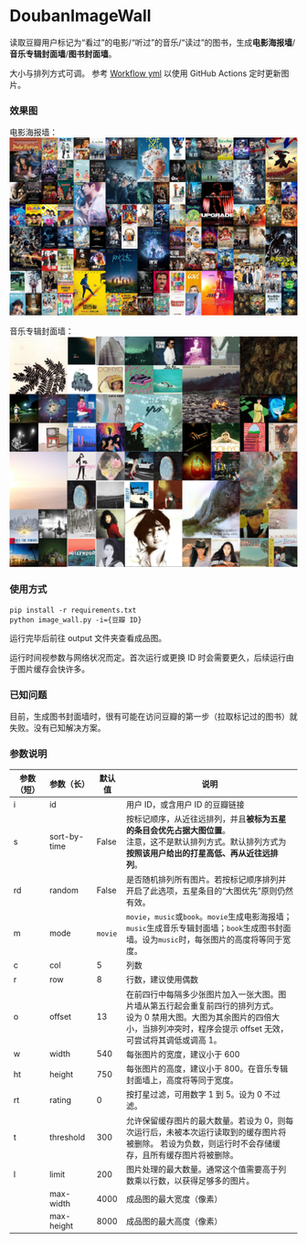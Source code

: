 # DoubanImageWall

读取豆瓣用户标记为“看过”的电影/“听过”的音乐/“读过”的图书，生成**电影海报墙**/**音乐专辑封面墙**/**图书封面墙**。

大小与排列方式可调。
参考 [Workflow yml](.github/workflows/generate-image-wall.yml) 以使用 GitHub Actions 定时更新图片。

### 效果图
电影海报墙：
![MoviePosterWall](output/49729399_movie.jpg?raw=true "MoviePosterWall")

音乐专辑封面墙：
![MusicAlbumCoverWall](output/49729399_music.jpg?raw=true "MusicAlbumCoverWall")

### 使用方式
```
pip install -r requirements.txt
python image_wall.py -i={豆瓣 ID}
```
运行完毕后前往 output 文件夹查看成品图。

运行时间视参数与网络状况而定。首次运行或更换 ID 时会需要更久，后续运行由于图片缓存会快许多。

### 已知问题
目前，生成图书封面墙时，很有可能在访问豆瓣的第一步（拉取标记过的图书）就失败。没有已知解决方案。

### 参数说明
| 参数（短） | 参数（长） | 默认值 | 说明 |
| - | - | - | - |
| i | id |  |用户 ID，或含用户 ID 的豆瓣链接 |
| s | sort-by-time | False | 按标记顺序，从近往远排列，并且**被标为五星的条目会优先占据大图位置**。<br>注意，这不是默认排列方式。默认排列方式为**按照该用户给出的打星高低、再从近往远排列**。 |
| rd | random | False| 是否随机排列所有图片。若按标记顺序排列并开启了此选项，五星条目的“大图优先”原则仍然有效。 |
| m | mode | `movie` | `movie`，`music`或`book`。`movie`生成电影海报墙；`music`生成音乐专辑封面墙；`book`生成图书封面墙。设为`music`时，每张图片的高度将等同于宽度。 |
| c | col | 5 | 列数 |
| r | row | 8 | 行数，建议使用偶数 |
| o | offset | 13 |在前四行中每隔多少张图片加入一张大图。图片墙从第五行起会重复前四行的排列方式。<br>设为 0 禁用大图。大图为其余图片的四倍大小，当排列冲突时，程序会提示 offset 无效，可尝试将其调低或调高 1。|
| w | width | 540 | 每张图片的宽度，建议小于 600 |
| ht | height | 750 | 每张图片的高度，建议小于 800。在音乐专辑封面墙上，高度将等同于宽度。 |
| rt | rating | 0 | 按打星过滤，可用数字 1 到 5。设为 0 不过滤。 |
| t | threshold | 300 | 允许保留缓存图片的最大数量。若设为 0，则每次运行后，未被本次运行读取到的缓存图片将被删除。 若设为负数，则运行时不会存储缓存，且所有缓存图片将被删除。|
| l | limit | 200 | 图片处理的最大数量。通常这个值需要高于列数乘以行数，以获得足够多的图片。 |
|   | max-width | 4000 | 成品图的最大宽度（像素） |
|   | max-height | 8000 | 成品图的最大高度（像素） |
